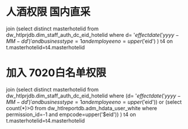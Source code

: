 # 人酒权限 国内直采
join
(select distinct masterhotelid from dw_htlprjdb.dim_staff_auth_dc_eid_hotelid
where d= '$effectdate('yyyy-MM-dd')' 
and businesstype=1
and employeeno=upper('$eid')
) t4
on t.masterhotelid=t4.masterhotelid


# 加入 7020白名单权限
join
(select distinct masterhotelid from dw_htlprjdb.dim_staff_auth_dc_eid_hotelid
where (d= '$effectdate('yyyy-MM-dd')'
and businesstype=1
and employeeno=upper('$eid'))
or  (select count(*)>0 
from dw_htlreportdb.adm_hdata_user_white 
where permission_id=-1 
and empcode=upper('$eid'))
) t4
on t.masterhotelid=t4.masterhotelid
